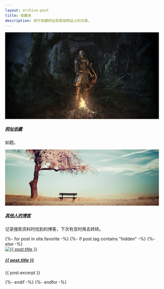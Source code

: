 ```yaml
---
layout: archive-post
title: 收藏夹
description: 用于收藏网址和其他网站上的文章。
---
```


<article class="item rounded shadow">
    <div class="img">
            <a href="/website-collection.html">
                <img src="/assets/images/thumbnail-post/favorite/favorite.webp" alt="网址收藏">
            </a>
        </div>
        <div class="text">
            <h5 class="title">
                <a href="/website-collection.html">网址收藏</a>
            </h5>
            <p class="excerpt">如题。</p>
        </div>
</article>
<article class="item rounded shadow">
    <div class="img">
            <a href="/other-peoples-blog.html">
                <img src="/assets/images/thumbnail-post/favorite/other-people-blog.webp" alt="其他人的博客">
            </a>
        </div>
        <div class="text">
            <h5 class="title">
                <a href="/other-peoples-blog.html">其他人的博客</a>
            </h5>
            <p class="excerpt">记录搜索资料时找到的博客，下次有空时再去转转。</p>
        </div>
</article>
{%- for post in site.favorite -%}
{%- if post.tag contains "hidden" -%}
{%- else -%}
<article class="item rounded shadow">
    <div class="img">
        <a href="{{ post.url }}">
            <img src="{{ post.thumbnail }}" alt="{{ post.title }}">
        </a>
        </div>
        <div class="text">
            <h5 class="title">
                <a href="{{ post.url }}">{{ post.title }}</a>
            </h5>
            <p class="excerpt">{{ post.excerpt }}</p>
        </div>
</article>
{%- endif -%}
{%- endfor -%}